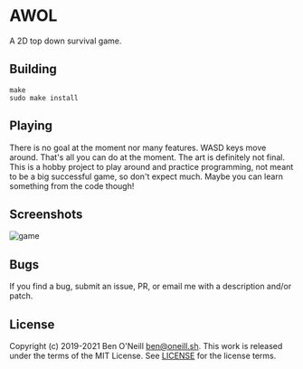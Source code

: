 # AWOL

A 2D top down survival game.

## Building

```
make
sudo make install
```

## Playing

There is no goal at the moment nor many features. WASD keys move around.
That's all you can do at the moment. The art is definitely not final. This is
a hobby project to play around and practice programming, not meant to be a big
successful game, so don't expect much. Maybe you can learn something from the
code though!

## Screenshots

![game](https://oneill.sh/img/awol-1.png)

## Bugs

If you find a bug, submit an issue, PR, or email me with a description and/or patch.

## License

Copyright (c) 2019-2021 Ben O'Neill <ben@oneill.sh>. This work is released under
the terms of the MIT License. See [LICENSE](LICENSE) for the license terms.
